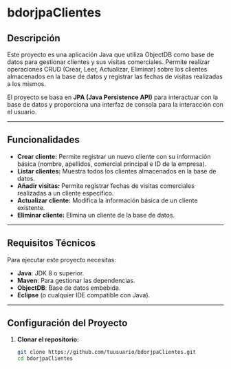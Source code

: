 # bdorjpaClientes

## Descripción
Este proyecto es una aplicación Java que utiliza ObjectDB como base de datos para gestionar clientes y sus visitas comerciales. Permite realizar operaciones CRUD (Crear, Leer, Actualizar, Eliminar) sobre los clientes almacenados en la base de datos y registrar las fechas de visitas realizadas a los mismos.

El proyecto se basa en **JPA (Java Persistence API)** para interactuar con la base de datos y proporciona una interfaz de consola para la interacción con el usuario.

---

## Funcionalidades
- **Crear cliente:** Permite registrar un nuevo cliente con su información básica (nombre, apellidos, comercial principal e ID de la empresa).
- **Listar clientes:** Muestra todos los clientes almacenados en la base de datos.
- **Añadir visitas:** Permite registrar fechas de visitas comerciales realizadas a un cliente específico.
- **Actualizar cliente:** Modifica la información básica de un cliente existente.
- **Eliminar cliente:** Elimina un cliente de la base de datos.

---

## Requisitos Técnicos
Para ejecutar este proyecto necesitas:
- **Java**: JDK 8 o superior.
- **Maven**: Para gestionar las dependencias.
- **ObjectDB**: Base de datos embebida.
- **Eclipse** (o cualquier IDE compatible con Java).

---

## Configuración del Proyecto

1. **Clonar el repositorio:**
   ```bash
   git clone https://github.com/tuusuario/bdorjpaClientes.git
   cd bdorjpaClientes
